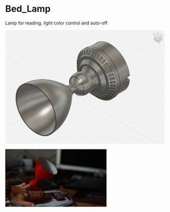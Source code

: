 # Bed_Lamp
Lamp for reading, light color control and auto-off

![alt text](3d.JPG)

![alt text](bedLamp.gif?w=625)
